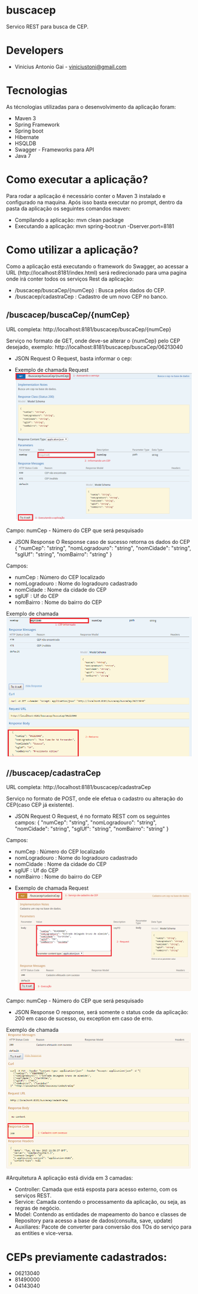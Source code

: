 # buscacep
Servico REST para busca de CEP.

# Developers
- Vinicius Antonio Gai - viniciustoni@gmail.com

# Tecnologias
As técnologias utilizadas para o desenvolvimento da aplicação foram:
- Maven 3
- Spring Framework
- Spring boot
- Hibernate
- HSQLDB
- Swagger - Frameworks para API
- Java 7

# Como executar a aplicação?
Para rodar a aplicação é necessário conter o Maven 3 instalado e configurado na maquina.
Após isso basta executar no prompt, dentro da pasta da aplicação os seguintes comandos maven:
- Compilando a aplicação: mvn clean package
- Executando a aplicação: mvn spring-boot:run -Dserver.port=8181

# Como utilizar a aplicação?
Como a aplicação está executando o framework do Swagger, ao acessar a URL (http://localhost:8181/index.html) será redirecionado para uma pagina onde irá conter todos os serviços Rest da aplicação:
- /buscacep/buscaCep/{numCep} : Busca pelos dados do CEP.
- /buscacep/cadastraCep : Cadastro de um novo CEP no banco.

## /buscacep/buscaCep/{numCep}
URL completa: http://localhost:8181/buscacep/buscaCep/{numCep}

Serviço no formato de GET, onde deve-se alterar o {numCep} pelo CEP desejado, exemplo: http://localhost:8181/buscacep/buscaCep/06213040

- JSON Request
O Request, basta informar o cep:

* Exemplo de chamada Request
![buscaCepRequest](https://github.com/viniciustoni/buscacep/blob/master/img_doc/ConsultaCepRequest.png)

Campo: numCep - Número do CEP que será pesquisado

- JSON Response
O Response caso de sucesso retorna os dados do CEP
{
  "numCep": "string",
  "nomLogradouro": "string",
  "nomCidade": "string",
  "sglUf": "string",
  "nomBairro": "string"
}

Campos:
- numCep : Número do CEP localizado
- nomLogradouro : Nome do logradouro cadastrado
- nomCidade : Nome da cidade do CEP
- sglUF : Uf do CEP
- nomBairro : Nome do bairro do CEP

Exemplo de chamada
![buscaCepResponse](https://github.com/viniciustoni/buscacep/blob/master/img_doc/Response_consultaCep.png)

## //buscacep/cadastraCep
URL completa: http://localhost:8181/buscacep/cadastraCep

Serviço no formato de POST, onde ele efetua o cadastro ou alteração do CEP(caso CEP já existente).

- JSON Request
O Request, é no formato REST com os seguintes campos:
{
  "numCep": "string",
  "nomLogradouro": "string",
  "nomCidade": "string",
  "sglUf": "string",
  "nomBairro": "string"
}

Campos:
- numCep : Número do CEP localizado
- nomLogradouro : Nome do logradouro cadastrado
- nomCidade : Nome da cidade do CEP
- sglUF : Uf do CEP
- nomBairro : Nome do bairro do CEP

* Exemplo de chamada Request
![cadastraCepRequest](https://github.com/viniciustoni/buscacep/blob/master/img_doc/CadastroCep_Request.png)

Campo: numCep - Número do CEP que será pesquisado

- JSON Response
O response, será somente o status code da aplicação:
200 em caso de sucesso, ou exception em caso de erro.

Exemplo de chamada
![cadastraCepResponse](https://github.com/viniciustoni/buscacep/blob/master/img_doc/CadastroCep_Response.png)

#Arquitetura
A aplicação está divida em 3 camadas:
- Controller: Camada que está esposta para acesso externo, com os serviços REST.
- Service: Camada contendo o processamento da aplicação, ou seja, as regras de negócio.
- Model: Contendo as entidades de mapeamento do banco e classes de Repository para acesso a base de dados(consulta, save, update)
- Auxiliares: Pacote de converter para conversão dos TOs do serviço para as entities e vice-versa.

# CEPs previamente cadastrados:
- 06213040
- 81490000
- 04143040
